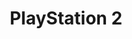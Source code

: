 ---
title: 'PlayStation 2'
shortname: PS2
company: sony
logo: '<path d="M48.1215789,44.028 L52.0370526,44.028 C52.0370526,44.028 53.4164211,44.028 54.1809474,44.3832632 C55.1055789,44.8067368 55.5565263,46.0629474 55.5565263,47.3115789 C55.5565263,48.6814737 55.3670526,49.7036842 54.6176842,50.4691579 C54.0037895,51.0915789 52.5817895,51.0290526 52.5817895,51.0290526 L51.0072632,51.0290526 L51.0072632,50.0106316 L52.1033684,50.0106316 C52.5647368,50.0106316 53.0649474,49.9073684 53.37,49.3891579 C53.5736842,49.0481053 53.6096842,48.1215789 53.6096842,47.5190526 C53.6096842,46.9572632 53.5462105,46.1273684 53.1966316,45.6678947 C52.7826316,45.126 51.5775789,45.1316842 51.5775789,45.1316842 L49.9158947,45.1316842 L49.9158947,55.5214737 L48.1215789,55.5214737 L48.1215789,44.028 Z M56.9652632,55.5214737 L56.9652632,44.028 L58.7633684,44.028 L58.7633684,55.5214737 L56.9652632,55.5214737 Z M68.2995789,46.7052632 L70.3866316,46.7052632 L72.5864211,53.1473684 L74.9501053,46.7052632 L76.6108421,46.7052632 L71.1871579,59.9210526 L69.6988421,59.9210526 L71.5822105,55.3092632 L68.2995789,46.7052632 Z M77.9627368,55.4466316 L77.9627368,54.3628421 C77.9627368,54.3628421 79.8593684,54.4367368 80.2534737,54.4367368 C81.1297895,54.4367368 81.5655789,54.2491579 81.8933684,53.8995789 C82.0885263,53.6902105 82.2647368,52.7504211 82.2647368,52.4178947 C82.2647368,52.0806316 82.2022105,51.3606316 82.0714737,51.0678947 C81.9369474,50.778 81.6318947,50.508 81.1714737,50.4710526 C80.8465263,50.4407368 80.3387368,50.3782105 79.7504211,50.3497895 C78.9224211,50.3118947 78.3748421,49.8770526 78.1095789,49.5691579 C77.85,49.2555789 77.4985263,48.7932632 77.4985263,47.3532632 C77.4985263,45.9208421 77.8698947,45.1193684 78.2403158,44.7442105 C78.6145263,44.37 79.1602105,44.2061053 79.5770526,44.1331579 C80.0554737,44.0488421 80.8436842,44.0431579 80.8436842,44.0431579 L83.3561053,44.118 L83.3561053,45.2027368 C83.3561053,45.2027368 81.5229474,45.1316842 81.1297895,45.1316842 C80.2534737,45.1316842 79.9910526,45.3164211 79.6623158,45.6678947 C79.4709474,45.8801053 79.3193684,46.458 79.3193684,46.7933684 C79.3193684,47.124 79.3582105,47.7966316 79.488,48.0865263 C79.6196842,48.3792632 79.9266316,48.6464211 80.3842105,48.6881053 C80.7091579,48.7117895 81.2178947,48.7781053 81.8062105,48.8074737 C82.638,48.8482105 83.1846316,49.2773684 83.4461053,49.59 C83.7085263,49.9026316 84.06,50.5591579 84.06,51.9925263 C84.06,53.4258947 83.6867368,54.45 83.3153684,54.8194737 C82.944,55.1974737 82.3992632,55.3623158 81.9814737,55.4343158 C81.5002105,55.5214737 80.712,55.5214737 80.712,55.5214737 L77.9627368,55.4466316 Z M87.7471579,45.1316842 L87.7462105,46.7052632 L89.7707368,46.7052632 L89.7707368,47.7871579 L87.7462105,47.7871579 L87.7462105,52.7523158 C87.7462105,52.7523158 87.7462105,53.3756842 87.8125263,53.8910526 C87.876,54.4130526 88.2502105,54.4357895 88.5581053,54.4357895 C88.8603158,54.4357895 89.3662105,54.3978947 89.3662105,54.3978947 L89.3662105,55.4797895 L87.5074737,55.5195789 C86.4805263,55.5195789 86.0864211,54.8725263 86.0409474,54.6006316 C85.9983158,54.3325263 85.9547368,53.5632632 85.9547368,53.5632632 L85.9547368,45.1316842 L87.7471579,45.1316842 Z M105.050842,55.5214737 L105.050842,46.7052632 L106.845158,46.7052632 L106.845158,55.5214737 L105.050842,55.5214737 Z M105.050842,45.6281053 L105.050842,44.028 L106.845158,44.028 L106.845158,45.6281053 L105.050842,45.6281053 Z M112.512316,46.6323158 C113.732526,46.6323158 114.678947,46.9070526 115.187684,47.3182105 C115.700211,47.7312632 116.330211,48.5981053 116.330211,51.1124211 C116.330211,53.6276842 115.700211,54.4926316 115.187684,54.9104211 C114.678947,55.3215789 113.732526,55.5953684 112.512316,55.5953684 C111.289263,55.5953684 110.345684,55.3215789 109.835053,54.9104211 C109.324421,54.4926316 108.694421,53.6276842 108.694421,51.1124211 C108.694421,48.5990526 109.324421,47.7322105 109.835053,47.3182105 C110.345684,46.908 111.289263,46.6323158 112.512316,46.6323158 Z M111.285474,48.3233684 C111.037263,48.6255789 110.737895,49.2669474 110.737895,51.1124211 C110.737895,52.9635789 111.037263,53.5992632 111.285474,53.9014737 C111.528947,54.2027368 111.980842,54.4073684 112.568211,54.4073684 C113.157474,54.4073684 113.607474,54.2036842 113.857579,53.9014737 C114.102,53.6002105 114.404211,52.9635789 114.404211,51.1124211 C114.404211,49.2669474 114.102947,48.6265263 113.857579,48.3233684 C113.607474,48.0221053 113.156526,47.8212632 112.568211,47.8212632 C111.980842,47.8212632 111.528,48.0221053 111.285474,48.3233684 Z M120.046737,47.9472632 L120.046737,55.5063158 L118.263789,55.5063158 L118.263789,46.7810526 L122.284421,46.7043158 C122.284421,46.7043158 123.629684,46.6512632 124.382842,47.2490526 C124.910526,47.6658947 125.261053,48.3271579 125.261053,49.4696842 L125.261053,55.5072632 L123.465789,55.5072632 L123.465789,49.6165263 C123.465789,49.014 123.312316,48.6416842 123.066,48.3271579 C122.804526,47.9965263 122.265474,47.8714737 121.803158,47.8714737 L120.046737,47.9472632 Z M101.485895,45.1316842 L101.484947,45.1316842 L101.484947,46.7052632 L103.503789,46.7052632 L103.503789,47.7871579 L101.484947,47.7871579 L101.484947,52.7523158 C101.484947,52.7523158 101.484947,53.3756842 101.547474,53.8910526 C101.612842,54.4130526 101.988,54.4357895 102.291158,54.4357895 C102.596211,54.4357895 103.101158,54.3978947 103.101158,54.3978947 L103.101158,55.4797895 L101.240526,55.5195789 C100.211684,55.5195789 99.820421,54.8725263 99.776842,54.6006316 C99.732316,54.3325263 99.689684,53.5632632 99.689684,53.5632632 L99.689684,45.1316842 L101.485895,45.1316842 Z M65.5654737,49.6174737 C65.5654737,49.0149474 65.4110526,48.6426316 65.1656842,48.3281053 C64.9032632,47.9974737 64.3613684,47.8733684 63.9009474,47.8733684 L61.5353684,47.9482105 L61.5353684,46.7829474 L64.3841053,46.7062105 C64.3841053,46.7062105 65.7303158,46.6531579 66.4834737,47.2509474 C67.0073684,47.6668421 67.3597895,48.3290526 67.3597895,49.4715789 L67.3597895,55.4248421 L63.9217895,55.4987523 C63.9217895,55.4987523 62.3633684,55.5063158 61.5817895,55.1861053 C60.8163158,54.8753684 60.3994737,54.0217895 60.3994737,52.8394737 C60.3994737,51.6978947 60.7509474,51.0309474 61.2757895,50.6141053 C62.0298947,50.0182105 63.3732632,50.076 63.3732632,50.076 L64.4722105,50.076 L64.4722105,51.0944211 L63.8554737,51.0944211 C63.396,51.0944211 62.9213684,51.1796842 62.6598947,51.5074737 C62.4116842,51.8229474 62.2809474,52.092 62.2809474,52.6945263 C62.2809474,53.4836842 62.4344211,53.838 62.8057895,54.1070526 C63.1335789,54.3457895 63.7218947,54.3978947 64.3803158,54.3978947 L65.5654737,54.324 L65.5654737,49.6174737 Z M95.804526,49.6174737 C95.804526,49.0149474 95.653895,48.6426316 95.407579,48.3281053 C95.143263,47.9974737 94.6032632,47.8733684 94.1437895,47.8733684 L91.7801053,47.9482105 L91.7801053,46.7829474 L94.6231579,46.7062105 C94.6231579,46.7062105 95.970316,46.6531579 96.723474,47.2509474 C97.248316,47.6668421 97.596947,48.3290526 97.596947,49.4715789 L97.596947,55.4248421 L94.1636842,55.4987523 C94.1636842,55.4987523 92.6052632,55.5063158 91.8198947,55.1861053 C91.0582105,54.8753684 90.6394737,54.0217895 90.6394737,52.8394737 C90.6394737,51.6978947 90.9928421,51.0309474 91.5148421,50.6141053 C92.2689474,50.0182105 93.6161053,50.076 93.6161053,50.076 L94.7112632,50.076 L94.7112632,51.0944211 L94.0954737,51.0944211 C93.6388421,51.0944211 93.1594737,51.1796842 92.8989474,51.5074737 C92.6535789,51.8229474 92.52,52.092 92.52,52.6945263 C92.52,53.4836842 92.6772632,53.838 93.0448421,54.1070526 C93.3726316,54.3457895 93.9637895,54.3978947 94.6203158,54.3978947 L95.804526,54.324 L95.804526,49.6174737 Z M141.348316,45.5144211 C141.371053,46.8388421 141.306632,47.5361053 140.861368,48.1983158 C140.469158,48.7809474 139.692316,49.3114737 137.975684,49.3114737 L135.846,49.2489474 C135.508737,49.2546316 134.64,49.3531579 134.227895,49.7936842 C133.875474,50.1745263 133.848,50.4596842 133.812,51.4733684 L133.812,54.4471579 L141.050842,54.4471579 L141.050842,55.9032632 L133.137474,55.9032632 L132.757579,55.9004211 C132.219474,55.9004211 131.690842,55.5356842 131.690842,54.8052632 L131.690842,52.5874737 C131.728737,49.9964211 131.914421,49.6250526 132.477158,48.9457895 C132.867474,48.4758947 133.784526,47.9501053 134.896737,47.8942105 C135.115579,47.8847368 135.526737,47.8563158 136.104632,47.8724211 C136.525263,47.8913684 136.945895,47.9027368 137.130632,47.9065263 C138.116842,47.916 138.475895,47.7341053 138.745895,47.3816842 C139.053789,46.9837895 139.219579,46.5138947 139.219579,45.7446316 C139.219579,45.0246316 139.071789,44.3453684 138.797053,44.0298947 C138.464526,43.6651579 138.146211,43.4207368 137.220632,43.4207368 C134.878737,43.4150526 132.146526,43.4766316 132.146526,43.4766316 L132.146526,42.1010526 C132.146526,42.1010526 134.817158,41.9873684 137.540842,41.9475789 C139.236632,41.9182105 140.171684,42.3691579 140.647263,42.9896842 C141.149368,43.6357895 141.325579,44.2468421 141.348316,45.5144211 Z M187.135579,2.33526316 L130.445053,2.33526316 L130.445053,0 L189.473684,0 L189.473684,17.5045263 L132.781263,17.5045263 L132.781263,30.3385263 L189.473684,30.3385263 L189.473684,32.6728421 L130.445053,32.6728421 L130.445053,15.1692632 L187.135579,15.1692632 L187.135579,2.33526316 Z M121.697053,0 L121.697053,2.33526316 L91.5868421,2.33526316 L91.5868421,32.6728421 L59.0286316,32.6728421 L59.0286316,30.3385263 L89.1388421,30.3385263 L89.1388421,0 L121.697053,0 Z M2.33526316,32.6728421 L0,32.6728421 L0,15.1692632 L56.6952632,15.1692632 L56.6952632,2.33526316 L0,2.29736842 L0,0 L59.0286316,0 L59.0286316,17.5045263 L2.33526316,17.5045263 L2.33526316,32.6728421 Z" />'
disc: true
cartridge: false
color: gray-900
order: 4
---